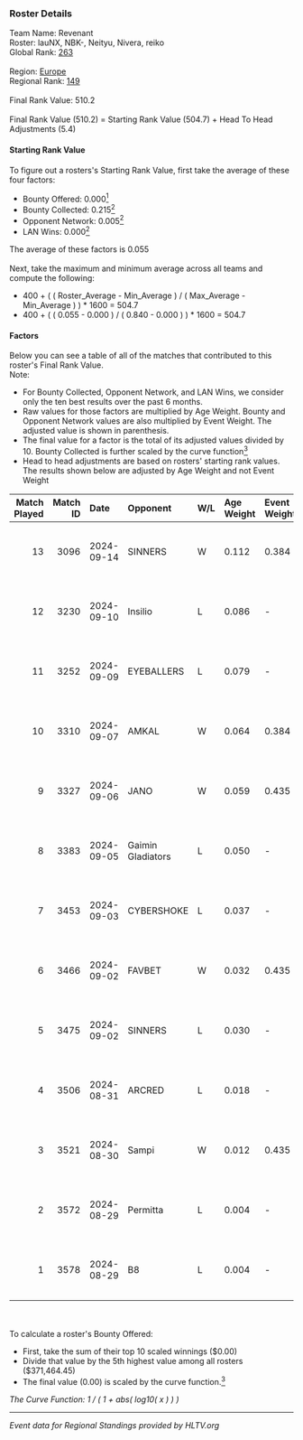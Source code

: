 ### Roster Details<br />
Team Name: Revenant<br />
Roster: lauNX, NBK-, Neityu, Nivera, reiko<br />
Global Rank: [263](../../standings_global_2025_02_24.md)<br />
<br />
Region: [Europe]( ../../standings_europe_2025_02_24.md)<br />
Regional Rank: [149]( ../../standings_europe_2025_02_24.md)<br />
<br />
Final Rank Value:  510.2<br />
<br />
Final Rank Value (510.2) = Starting Rank Value (504.7) + Head To Head Adjustments (5.4)<br />

#### Starting Rank Value<br />
To figure out a rosters's Starting Rank Value, first take the average of these four factors:<br />
- Bounty Offered: 0.000[<sup>1</sup>](#table2)
- Bounty Collected: 0.215[<sup>2</sup>](#table1)
- Opponent Network: 0.005[<sup>2</sup>](#table1)
- LAN Wins: 0.000[<sup>2</sup>](#table1)

The average of these factors is 0.055<br />
<br />
Next, take the maximum and minimum average across all teams and compute the following:<br />
- 400 + ( ( Roster_Average - Min_Average ) / ( Max_Average - Min_Average ) ) * 1600 = 504.7
- 400 + ( ( 0.055 - 0.000 ) / ( 0.840 - 0.000 ) ) * 1600 = 504.7


#### Factors<br />
Below you can see a table of all of the matches that contributed to this roster's Final Rank Value.<br />
Note:<br />

- For Bounty Collected, Opponent Network, and LAN Wins, we consider only the ten best results over the past 6 months.
- Raw values for those factors are multiplied by Age Weight. Bounty and Opponent Network values are also multiplied by Event Weight. The adjusted value is shown in parenthesis.
- The final value for a factor is the total of its adjusted values divided by 10. Bounty Collected is further scaled by the curve function[<sup>3</sup>](#curveFunction)
- Head to head adjustments are based on rosters' starting rank values. The results shown below are adjusted by Age Weight and not Event Weight
<span id="table1"></span><br />


| Match Played | Match ID | Date       | Opponent          | W/L | Age Weight | Event Weight | Bounty Collected | Opponent Network | LAN Wins  | H2H Adj. | Roster                              |
| -: | -: | :- | :- | :- | :- | :- | :- | :- | :- | -: | :- |
|           13 |     3096 | 2024-09-14 | SINNERS           | W   | 0.112      | 0.384        | 0.028 (0.001)    | 0.546 (0.023)    | 0 (0.000) |     3.17 | lauNX, NBK-, Neityu, Nivera, reiko  |
|           12 |     3230 | 2024-09-10 | Insilio           | L   | 0.086      | -            | -                | -                | -         |    -0.72 | ADRON, lauNX, NBK-, Nivera, reiko   |
|           11 |     3252 | 2024-09-09 | EYEBALLERS        | L   | 0.079      | -            | -                | -                | -         |    -0.48 | ADRON, lauNX, NBK-, Nivera, reiko   |
|           10 |     3310 | 2024-09-07 | AMKAL             | W   | 0.064      | 0.384        | 0.000 (0.000)    | 0.516 (0.013)    | 0 (0.000) |     1.30 | 0SAMAS, lauNX, NBK-, Nivera, reiko  |
|            9 |     3327 | 2024-09-06 | JANO              | W   | 0.059      | 0.435        | 0.021 (0.001)    | 0.156 (0.004)    | 0 (0.000) |     1.63 | ADRON, lauNX, NBK-, Nivera, reiko   |
|            8 |     3383 | 2024-09-05 | Gaimin Gladiators | L   | 0.050      | -            | -                | -                | -         |    -0.24 | lauNX, NBK-, Nivera, reiko, tiziaN  |
|            7 |     3453 | 2024-09-03 | CYBERSHOKE        | L   | 0.037      | -            | -                | -                | -         |    -0.16 | lauNX, NBK-, Nivera, reiko, tiziaN  |
|            6 |     3466 | 2024-09-02 | FAVBET            | W   | 0.032      | 0.435        | 0.029 (0.000)    | 0.699 (0.010)    | 0 (0.000) |     0.86 | lauNX, NBK-, Nivera, reiko, tiziaN  |
|            5 |     3475 | 2024-09-02 | SINNERS           | L   | 0.030      | -            | -                | -                | -         |    -0.09 | lauNX, NBK-, Nivera, reiko, tiziaN  |
|            4 |     3506 | 2024-08-31 | ARCRED            | L   | 0.018      | -            | -                | -                | -         |    -0.14 | NBK-, Nivera, prosus, reiko, tiziaN |
|            3 |     3521 | 2024-08-30 | Sampi             | W   | 0.012      | 0.435        | 0.013 (0.000)    | 0.124 (0.001)    | 0 (0.000) |     0.31 | lauNX, NBK-, Nivera, reiko, tiziaN  |
|            2 |     3572 | 2024-08-29 | Permitta          | L   | 0.004      | -            | -                | -                | -         |    -0.01 | lauNX, NBK-, Nivera, reiko, tiziaN  |
|            1 |     3578 | 2024-08-29 | B8                | L   | 0.004      | -            | -                | -                | -         |    -0.00 | lauNX, NBK-, Nivera, reiko, tiziaN  |

<br />
<span id="table2"></span><br />
To calculate a roster's Bounty Offered:<br />

- First, take the sum of their top 10 scaled winnings ($0.00)
- Divide that value by the 5th highest value among all rosters ($371,464.45)
- The final value (0.00) is scaled by the curve function.[<sup>3</sup>](#curveFunction)

<span id="curveFunction"></span>_The Curve Function: 1 / ( 1 + abs( log10( x ) ) )_<br />

---
_Event data for Regional Standings provided by HLTV.org_<br />
